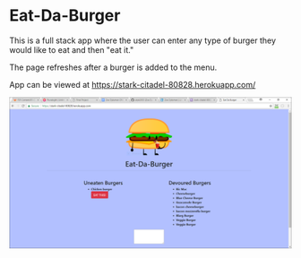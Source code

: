 # Eat-Da-Burger

This is a full stack app where the user can enter any type of burger they would like to eat and then "eat it."

The page refreshes after a burger is added to the menu.

App can be viewed at https://stark-citadel-80828.herokuapp.com/

![Alt text](/public/assets/images/eat-da-burger.PNG?raw=true "Burger Screenshot")
